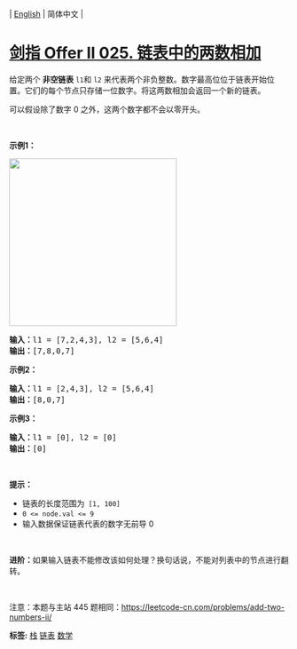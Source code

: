| [English](README_EN.md) | 简体中文 |

# [剑指 Offer II 025. 链表中的两数相加](https://leetcode-cn.com/problems/lMSNwu)
<p>给定两个 <strong>非空链表</strong> <code>l1</code>和 <code>l2</code>&nbsp;来代表两个非负整数。数字最高位位于链表开始位置。它们的每个节点只存储一位数字。将这两数相加会返回一个新的链表。</p>

<p>可以假设除了数字 0 之外，这两个数字都不会以零开头。</p>

<p>&nbsp;</p>

<p><strong>示例1：</strong></p>

<p><img alt="" src="https://pic.leetcode-cn.com/1626420025-fZfzMX-image.png" style="width: 302px; " /></p>

<pre>
<strong>输入：</strong>l1 = [7,2,4,3], l2 = [5,6,4]
<strong>输出：</strong>[7,8,0,7]
</pre>

<p><strong>示例2：</strong></p>

<pre>
<strong>输入：</strong>l1 = [2,4,3], l2 = [5,6,4]
<strong>输出：</strong>[8,0,7]
</pre>

<p><strong>示例3：</strong></p>

<pre>
<strong>输入：</strong>l1 = [0], l2 = [0]
<strong>输出：</strong>[0]
</pre>

<p>&nbsp;</p>

<p><strong>提示：</strong></p>

<ul>
	<li>链表的长度范围为<code> [1, 100]</code></li>
	<li><code>0 &lt;= node.val &lt;= 9</code></li>
	<li>输入数据保证链表代表的数字无前导 0</li>
</ul>

<p>&nbsp;</p>

<p><strong>进阶：</strong>如果输入链表不能修改该如何处理？换句话说，不能对列表中的节点进行翻转。</p>

<p>&nbsp;</p>

<p><meta charset="UTF-8" />注意：本题与主站 445&nbsp;题相同：<a href="https://leetcode-cn.com/problems/add-two-numbers-ii/">https://leetcode-cn.com/problems/add-two-numbers-ii/</a></p>

**标签:**  [栈](https://leetcode-cn.com/tag/stack) [链表](https://leetcode-cn.com/tag/linked-list) [数学](https://leetcode-cn.com/tag/math) 